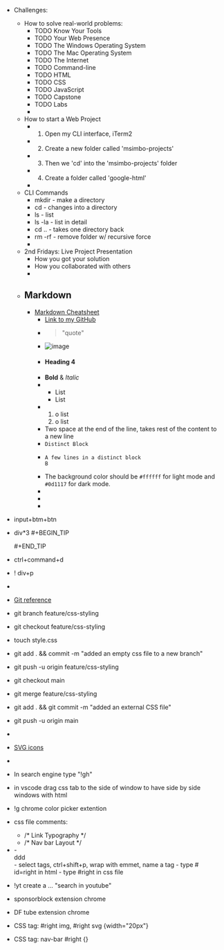 - Challenges:
	- How to solve real-world problems:
		- TODO Know Your Tools
		- TODO Your Web Presence
		- TODO The Windows Operating System
		- TODO The Mac Operating System
		- TODO The Internet
		- TODO Command-line
		- TODO HTML
		- TODO CSS
		- TODO JavaScript
		- TODO Capstone
		- TODO Labs
		-
	- How to start a Web Project
		- 1. Open my CLI interface, iTerm2
		- 2. Create a new folder called 'msimbo-projects'
		- 3. Then we 'cd' into the 'msimbo-projects' folder
		- 4. Create a folder called 'google-html'
		-
	- CLI Commands
		- mkdir - make a directory
		- cd - changes into a directory
		- ls - list
		- ls -la - list in detail
		- cd .. - takes one directory back
		- rm -rf - remove folder w/ recursive force
		-
	- 2nd Fridays: Live Project Presentation
		- How you got your solution
		- How you collaborated with others
		-
	- ## Markdown
		- [Markdown Cheatsheet](https://github.com/adam-p/markdown-here/wiki/Markdown-Cheatsheet)
			- [Link to my GitHub](https://github.com/AmirhosseinOlyaei)
			- >"quote"
			- ![image](https://upload.wikimedia.org/wikipedia/commons/5/56/Tiger.50.jpg)
			- #### Heading 4
			- **Bold** & _Italic_
			- * List
			  * List
			- 1. o list
			  2. o list
			- Two space at the end of the line, takes rest of the content to a new line
			- `Distinct Block`
			- ```
			  A few lines in a distinct block
			  B
			  ```
			- The background color should be `#ffffff` for light mode and `#0d1117` for dark mode.
			-
			-
			-
- input+btm+btn
- div*3 
  #+BEGIN_TIP
  
  #+END_TIP
- ctrl+command+d
- ! div+p
-
- [Git reference](https://confluence.atlassian.com/bitbucketserver/basic-git-commands-776639767.html)
- git branch feature/css-styling
- git checkout feature/css-styling
- touch style.css
- git add . && commit -m "added an empty css file to a new branch"
- git push -u origin feature/css-styling
- git checkout main
- git merge feature/css-styling
- git add . && git commit -m "added an external CSS file"
- git push -u origin main
-
- [SVG icons](https://heroicons.com/)
-
- In search engine type "!gh"
- in vscode drag css tab to the side of window to have side by side windows with html
- !g chrome color picker extention
- css file comments:
	- /* Link Typography */
	- /* Nav bar Layout */
- <div id="nav-bar">
	- <div>ddd</div>
	- select tags, ctrl+shift+p, wrap with emmet, name a tag
	- type # id=right in html
	- type #right in css file
- !yt create a ... "search in youtube"
- sponsorblock extension chrome
- DF tube extension chrome
- CSS tag: #right img, #right svg {width="20px"}
- CSS tag: nav-bar #right {}